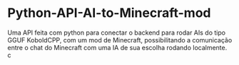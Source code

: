 # Python-API-AI-to-Minecraft-mod
Uma API feita com python para conectar o backend para rodar AIs do tipo GGUF KoboldCPP, com um mod de Minecraft, possibilitando a comunicação entre o chat do Minecraft com uma IA de sua escolha rodando localmente. c
